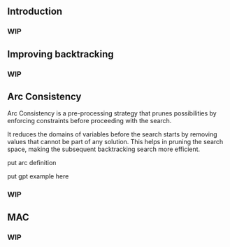 ## Introduction

### WIP

## Improving backtracking

### WIP
## Arc Consistency

Arc Consistency is a pre-processing strategy that prunes possibilities by enforcing constraints before proceeding with the search.

It reduces the domains of variables before the search starts by removing values that cannot be part of any solution.
This helps in pruning the search space, making the subsequent backtracking search more efficient.

put arc definition

put gpt example here

### WIP

## MAC

### WIP